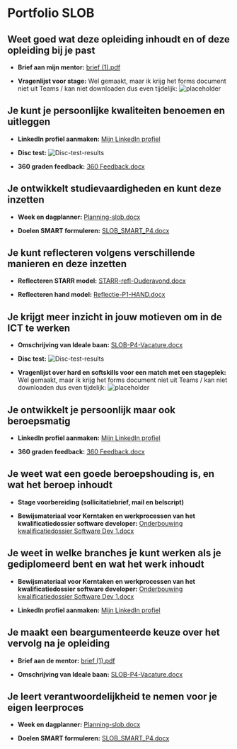 # Portfolio SLOB

## Weet goed wat deze opleiding inhoudt en of deze opleiding bij je past

- **Brief aan mijn mentor:**
  [brief (1).pdf](https://github.com/user-attachments/files/16116064/brief.1.pdf)

- **Vragenlijst voor stage:**
  Wel gemaakt, maar ik krijg het forms document niet uit Teams / kan niet downloaden dus even tijdelijk:
  ![placeholder](https://github.com/niet-kelvin/portfolio-SLOB/assets/157017029/b8989019-92b9-4c81-90db-f5fe8233fa4b)

## Je kunt je persoonlijke kwaliteiten benoemen en uitleggen

- **LinkedIn profiel aanmaken:**
  [Mijn LinkedIn profiel](https://www.linkedin.com/in/kelvinderogee)
  
- **Disc test:**
  ![Disc-test-results](https://github.com/niet-kelvin/portfolio-SLOB/assets/157017029/e0a4deb6-88b0-40aa-9175-21cf08fd6946)

- **360 graden feedback:**
  [360 Feedback.docx](https://github.com/user-attachments/files/16116190/360.Feedback.docx)

## Je ontwikkelt studievaardigheden en kunt deze inzetten

- **Week en dagplanner:**
  [Planning-slob.docx](https://github.com/user-attachments/files/16116213/Planning-slob.docx)

- **Doelen SMART formuleren:**
  [SLOB_SMART_P4.docx](https://github.com/user-attachments/files/16116232/SLOB_SMART_P4.docx)

## Je kunt reflecteren volgens verschillende manieren en deze inzetten

- **Reflecteren STARR model:**
  [STARR-refl-Ouderavond.docx](https://github.com/user-attachments/files/16116234/STARR-refl-Ouderavond.docx)
  
- **Reflecteren hand model:**
  [Reflectie-P1-HAND.docx](https://github.com/user-attachments/files/16116242/Reflectie-P1-HAND.docx)

## Je krijgt meer inzicht in jouw motieven om in de ICT te werken

- **Omschrijving van Ideale baan:**
  [SLOB-P4-Vacature.docx](https://github.com/user-attachments/files/16116292/SLOB-P4-Vacature.docx)
  
- **Disc test:**
  ![Disc-test-results](https://github.com/niet-kelvin/portfolio-SLOB/assets/157017029/e0a4deb6-88b0-40aa-9175-21cf08fd6946)
  
- **Vragenlijst over hard en softskills voor een match met een stageplek:**
  Wel gemaakt, maar ik krijg het forms document niet uit Teams / kan niet downloaden dus even tijdelijk:
  ![placeholder](https://github.com/niet-kelvin/portfolio-SLOB/assets/157017029/b8989019-92b9-4c81-90db-f5fe8233fa4b)

## Je ontwikkelt je persoonlijk maar ook beroepsmatig

- **LinkedIn profiel aanmaken:**
  [Mijn LinkedIn profiel](https://www.linkedin.com/in/kelvinderogee)
  
- **360 graden feedback:**
  [360 Feedback.docx](https://github.com/user-attachments/files/16116190/360.Feedback.docx)
  
## Je weet wat een goede beroepshouding is, en wat het beroep inhoudt

- **Stage voorbereiding (sollicitatiebrief, mail en belscript)**

- **Bewijsmateriaal voor Kerntaken en werkprocessen van het kwalificatiedossier software developer:**
  [Onderbouwing kwalificatiedossier Software Dev 1.docx](https://github.com/user-attachments/files/16116288/Onderbouwing.kwalificatiedossier.Software.Dev.1.docx)

## Je weet in welke branches je kunt werken als je gediplomeerd bent en wat het werk inhoudt

- **Bewijsmateriaal voor Kerntaken en werkprocessen van het kwalificatiedossier software developer:**
  [Onderbouwing kwalificatiedossier Software Dev 1.docx](https://github.com/user-attachments/files/16116288/Onderbouwing.kwalificatiedossier.Software.Dev.1.docx)

- **LinkedIn profiel aanmaken:**
  [Mijn LinkedIn profiel](https://www.linkedin.com/in/kelvinderogee)

## Je maakt een beargumenteerde keuze over het vervolg na je opleiding

- **Brief aan de mentor:**
  [brief (1).pdf](https://github.com/user-attachments/files/16116064/brief.1.pdf)

- **Omschrijving van Ideale baan:**
  [SLOB-P4-Vacature.docx](https://github.com/user-attachments/files/16116292/SLOB-P4-Vacature.docx)

## Je leert verantwoordelijkheid te nemen voor je eigen leerproces

- **Week en dagplanner:**
  [Planning-slob.docx](https://github.com/user-attachments/files/16116213/Planning-slob.docx)
  
- **Doelen SMART formuleren:**
  [SLOB_SMART_P4.docx](https://github.com/user-attachments/files/16116232/SLOB_SMART_P4.docx)
